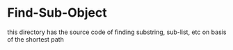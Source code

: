 # Find-Sub-Object
this directory has the source code of finding substring, sub-list, etc on basis of the shortest path
